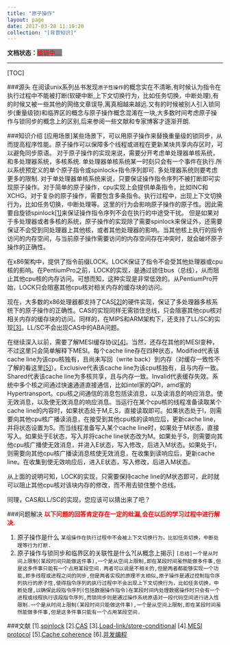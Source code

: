 ```yaml
---
title: "原子操作"
layout: page
date: 2017-03-28 11:10:20
collection: "[背景知识]"
---
```

**文档状态：**<a style="color:red;background-color:gray">编辑中....</a>

---

[TOC]

###源头
在阅读unix系列丛书发现`原子性操作`的概念实在不清晰,有时候认为指令在执行过程中不能被打断(软硬中断,上下文切换行为，比如任务切换，中断处理),有的时候又被一些其他的网络文章误导,离真相越来越远.又有的时候被别人引入锁同步(重量级锁)和临界区的概念与原子操作概念混淆在一块,大多数时间考虑原子操作与锁同步的概念上的区别,后来参阅一些文献和专家博客才逐渐开朗.


###知识介绍
[应用场景]某些场景下，可以用原子操作来替换重量级的锁同步，从而提高程序性能。原子操作可以保障多个线程或进程在更新某块共享内存区时，可以避免同步原语。
对于原子操作的实现来说，需要分开考虑单处理器单核系统，和多处理器系统，多核系统.
单处理器单核系统某一时刻只会有一个事件在执行.所以系统预定义的单个原子指令或spinlock+指令序列即可.
多处理器系统则要考虑更多的限制.
对于单处理器单核系统来说，只要保证操作指令序列不被打断即可实现原子操作。对于简单的原子操作，cpu实现上会提供单条指令，比如INC和XCHG。对于复杂的原子操作，需要包含多条指令。执行过程中，出现上下文切换行为，比如任务切换，中断处理等。这里的行为会影响原子操作的原子性。因此需要自旋锁spinlock[\[1\]](#index)来保证操作指令序列不会在执行的中途受干扰。
 但是如果对于多处理器或者多核的系统，原子操作的实现除了需要spinlock来保证外，还需要保证不会受到同处理器上其他核，或者其他处理器的影响。当其他核上执行的指令访问的内存空间，与当前原子操作需要访问的内存空间存在冲突时，就会破坏原子操作的正确性。

在x86架构中，提供了指令前缀LOCK。LOCK保证了指令不会受其他处理器或cpu核的影响。在PentiumPro之前，LOCK的实现，是通过锁住bus（总线），从而阻止其他cpu核的内存访问。可想而知，这种实现是非常低效的。从PentiumPro开始，LOCK只会阻塞其他cpu核对相关内存的缓存块的访问。

现在，大多数的x86处理器都支持了CAS[\[2\]](#index)的硬件实现，保证了多处理器多核系统下的原子操作的正确性。CAS的实现同样无需锁住总线，只会阻塞其他cpu核对相关内存的缓存块的访问。同样的，在MIPS和ARM架构下，还支持了LL/SC的实现[\[3\]](#index)。LL/SC不会出现CAS中的ABA问题。

在继续深入以前，需要了解MESI缓存协议[\[4\]](#index)。当然，还存在其他的MESI变种，不过这里只会简单解释下MESI。每个cache line存在四种状态，Modified代表该cache line为该cpu核独有，且尚未写回（write back）到内存（对缓存一致性不了解的看这里[\[5\]](index)）。Exclusive代表该cache line为该cpu核独有，且与内存一致。Shared代表该cache line为多核共享，且与内存一致。Invalid代表缓存失效。系统中多个核之间通过快速通道直接通信，比如intel家的QPI，amd家的Hypertransport。cpu核之间通信的消息包括读消息，以及读消息的响应消息。使无效消息，以及使无效消息的响应消息。当运行在某个cpu核的线程准备读取某个cache line的内容时，如果状态处于M,E,S，直接读取即可。如果状态处于I，则需要向其他cpu核广播读消息，在接受到其他cpu核的读响应后，更新cache line，并将状态设置为S。而当线程准备写入某个cache line时，如果处于M状态，直接写入。如果处于E状态，写入并将cache line状态改为M。如果处于S，则需要向其他cpu核广播使无效消息，并进入E状态，写入修改，后进入M状态。如果处于I，则需要向其他cpu核广播读消息核使无效消息，在收集到读响应后，更新cache line。在收集到使无效响应后，进入E状态，写入修改，后进入M状态。

从上面的说明可知，LOCK的实现，只需要保持cache line的M状态即可，此时就可以阻止其他cpu核对该块内存的修改，而不用去锁住整个总线。

同理，CAS和LL/SC的实现，您应该可以猜出来了吧？

###问题解决
<b style="color:red">以下问题的回答肯定存在一定的纰漏,会在以后的学习过程中进行解决.</b>
1. 原子操作是什么
    `某组操作在执行过程中不会被上下文切换行为，比如任务切换，中断处理等行为打断.`
2. 原子操作与锁同步和临界区的关联性是什么?[从概念上揭示]
    `[总结]一个是从时间上限制(某段时间只能做这件事),一个是从空间上限制,即在某段时间虽然能做多件事,但是这多件事只能有一个占用某段空间.`
    `两者可以说是不相关的,但是两者都能够实现一个功能,即多线程或进程之间的同步,但是两者实现的原理不太相似,原子操作是通过控制指令序列执行的原子性,使得指令序列的执行过程中不会出现上下文切换行为，比如任务切换，中断处理,以确保此段指令序列(包括数据操作指令)在某段时间内处理数据操作时只会有一个进程或线程执行该段指令序列,而锁同步则是通过操作系统原语对一段代码空间进行进入性限制.一个是从时间上限制(某段时间只能做这件事),一个是从空间上限制,即在某段时间虽然能做多件事,但是这多件事只能有一个占用某段空间.`

###文献
<b id="#index"></b>
[1].[spinlock](https://en.wikipedia.org/wiki/Spinlock)
[2].[CAS](https://en.wikipedia.org/wiki/Compare-and-swap)
[3].[Load-link/store-conditional](https://en.wikipedia.org/wiki/Load-link/store-conditional)
[4].[MESI protocol](https://en.wikipedia.org/wiki/MESI_protocol)
[5].[Cache coherence](https://en.wikipedia.org/wiki/Cache_coherence)
[6].[并发编程](http://www.infoq.com/cn/articles/atomic-operation)
